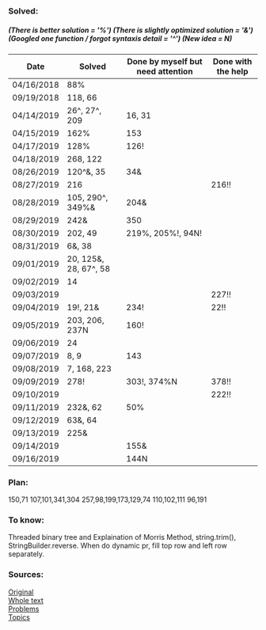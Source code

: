 ### Solved:  
##### (There is better solution = '%') (There is slightly optimized solution = '&') (Googled one function / forgot syntaxis detail = '^')  (New idea = N)

| Date       | Solved                  | Done by myself but need attention | Done with the help |
| -----------|-------------------------| ----------------------------------| -------------------|
| 04/16/2018 | 88%                     |                                   |                    |
| 09/19/2018 | 118, 66                 |                                   |                    |
| 04/14/2019 | 26^, 27^, 209           | 16, 31                            |                    |
| 04/15/2019 | 162%                    | 153                               |                    |
| 04/17/2019 | 128%                    | 126!                              |                    |
| 04/18/2019 | 268, 122                |                                   |                    |
| 08/26/2019 | 120^&, 35               | 34&                               |                    |
| 08/27/2019 | 216                     |                                   | 216!!              |
| 08/28/2019 | 105, 290^, 349%&        | 204&                              |                    |
| 08/29/2019 | 242&                    | 350                               |                    |
| 08/30/2019 | 202, 49                 | 219%, 205%!, 94N!                 |                    |
| 08/31/2019 | 6&, 38                  |                                   |                    |
| 09/01/2019 | 20, 125&, 28, 67^, 58   |                                   |                    |
| 09/02/2019 | 14                      |                                   |                    |
| 09/03/2019 |                         |                                   | 227!!              |
| 09/04/2019 | 19!, 21&                | 234!                              | 22!!               |
| 09/05/2019 | 203, 206, 237N          | 160!                              |                    |
| 09/06/2019 | 24                      |                                   |                    |
| 09/07/2019 | 8, 9                    | 143                               |                    |
| 09/08/2019 | 7, 168, 223             |                                   |                    |
| 09/09/2019 | 278!                    | 303!, 374%N                       | 378!!              |
| 09/10/2019 |                         |                                   | 222!!              |
| 09/11/2019 | 232&, 62                | 50%                               |                    |
| 09/12/2019 | 63&, 64                 |                                   |                    |
| 09/13/2019 | 225&                    |                                   |                    |
| 09/14/2019 |                         | 155&                              |                    |
| 09/16/2019 |                         | 144N                              |                    |



### Plan:
150,71
107,101,341,304
257,98,199,173,129,74
110,102,111
96,191

### To know:
Threaded binary tree and Explaination of Morris Method, string.trim(), StringBuilder.reverse.
When do dynamic pr, fill top row and left row separately.

### Sources:
[Original](https://github.com/Semaserg/LeetCodeProblems/blob/master/statistics)
</br>
[Whole text](https://tproger.ru/articles/work-in-google/)
</br>
[Problems](https://leetcode.com/problemset/all/)
</br>
[Topics](https://www.interviewbit.com/courses/programming/)
